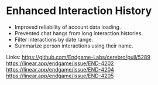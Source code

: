 # Enhanced Interaction History

*   Improved reliability of account data loading.
*   Prevented chat hangs from long interaction histories.
*   Filter interactions by date range.
*   Summarize person interactions using their name.

Links:
https://github.com/Endgame-Labs/cerebro/pull/5289
https://linear.app/endgame/issue/END-4202
https://linear.app/endgame/issue/END-4204
https://linear.app/endgame/issue/END-4205
